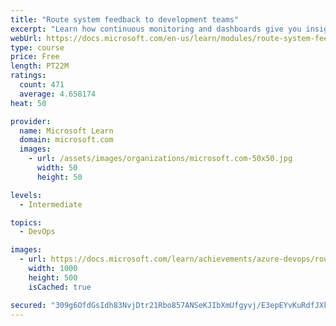 ```yaml
---
title: "Route system feedback to development teams"
excerpt: "Learn how continuous monitoring and dashboards give you insight into how customers use your software and where patterns of failure occur."
webUrl: https://docs.microsoft.com/en-us/learn/modules/route-system-feedback/
type: course
price: Free
length: PT22M
ratings:
  count: 471
  average: 4.658174
heat: 50

provider:
  name: Microsoft Learn
  domain: microsoft.com
  images:
    - url: /assets/images/organizations/microsoft.com-50x50.jpg
      width: 50
      height: 50

levels:
  - Intermediate

topics:
  - DevOps

images:
  - url: https://docs.microsoft.com/learn/achievements/azure-devops/route-system-feedback-social.png
    width: 1000
    height: 500
    isCached: true

secured: "309g6OfdGsIdh83NvjDtr21Rbo857ANSeKJIbXmUfgyvj/E3epEYvKuRdfJXkFDEGldg8mNhaDxprx9+G+pst7vJ3902Bu9eIF8sVOFPWp/JIKEpD0+AlO4gty4btxzm49FD+Zvp6KNggsl4YU+SwpQ5tsIQsu3stisfy5CldgpJtLP905N/oDYVeudYxumTUa/0Wn1xi7W7OmKZbPbc23yEt2yePfWD80afAT63jEfRXk++qEjFeFa06WGoEt85gZ63LlNCxtedGsvbgdlLLYD9hNTlwCbtfW3qQtqrJiOXkMCRGydrVJrdqkMys40uYAVlirYzWJhPCwvZVGOd3iYfouS4diPrP71ivL2A24EgrStHqBMz9Fd8zA40Vcu/n6eDwBzHrIJZ2N1kBojRqb9qBA8uYjVkgTlX8XklTbg=;+1ybikE9qmyjsBfEUGushQ=="
---
```


